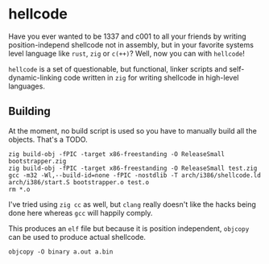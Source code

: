 # hellcode

Have you ever wanted to be 1337 and c001 to all your friends by writing position-independ
shellcode not in assembly, but in your favorite systems level language like ``rust``, ``zig``
or ``c(++)``? Well, now you can with ``hellcode``!

``hellcode`` is a set of questionable, but functional, linker scripts and self-dynamic-linking
code written in ``zig`` for writing shellcode in high-level languages.

## Building

At the moment, no build script is used so you have to manually build all the objects.
That's a TODO.

```
zig build-obj -fPIC -target x86-freestanding -O ReleaseSmall bootstrapper.zig
zig build-obj -fPIC -target x86-freestanding -O ReleaseSmall test.zig
gcc -m32 -Wl,--build-id=none -fPIC -nostdlib -T arch/i386/shellcode.ld arch/i386/start.S bootstrapper.o test.o
rm *.o
```

I've tried using ``zig cc`` as well, but ``clang`` really doesn't like the hacks
being done here whereas ``gcc`` will happily comply.

This produces an ``elf`` file but because it is position independent,
``objcopy`` can be used to produce actual shellcode.

```
objcopy -O binary a.out a.bin
```
